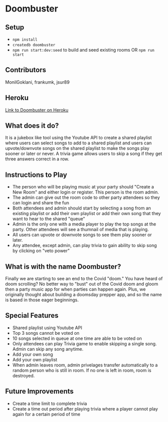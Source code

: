 # Doombuster

## Setup

- `npm install` 
- `createdb doombuster`
- `npm run start:dev:seed` to build and seed existing rooms 
  OR `npm run start`
  
## Contributors

MonilGoklani, frankumk, jsur89

## Heroku

[Link to Doombuster on Heroku](https://doombuster-test-herokuapp.com/)

## What does it do?

It is a jukebox like tool using the Youtube API to create a shared playlist where users can select songs to add to a shared playlist and users can upvote/downvote songs on the shared playlist to make the songs play sooner or later or never. A trivia game allows users to skip a song if they get three answers correct in a row.

## Instructions to Play

- The person who will be playing music at your party should "Create a New Room" and either login or register. This person is the room admin.
- The admin can give out the room code to other party attendees so they can login and share the fun
- Both attendees and admin should start by selecting a song from an existing playlist or add their own playlist or add their own song that they want to hear to the shared "queue"
- Admin is the only one with a media player to play the top songs at the party. Other attendees will see a thumnail of media that is playing.
- All users can upvote or downvote songs to see them play sooner or later.
- Any attendee, except admin, can play trivia to gain ability to skip song by clicking on "veto power"


## What is with the name Doombuster?

Finally we are starting to see an end to the Covid "doom." You have heard of doom scrolling? No better way to "bust" out of the Covid doom and gloom then a party music app for when parties can happen again. Plus, we originally thought about building a doomsday prepper app, and so the name is based in those eager beginnings.

## Special Features
- Shared playlist using Youtube API
- Top 3 songs cannot be voted on
- 10 songs selected in queue at one time are able to be voted on
- Only attendees can play Trivia game to enable skipping a single song. Admin can skip any song anytime.
- Add your own song
- Add your own playlist
- When admin leaves room, admin privelages transfer automatically to a random person who is still in room. If no one is left in room, room is destroyed.

## Future Improvements

- Create a time limit to complete trivia
- Create a time out period after playing trivia where a player cannot play again for a certain period of time
